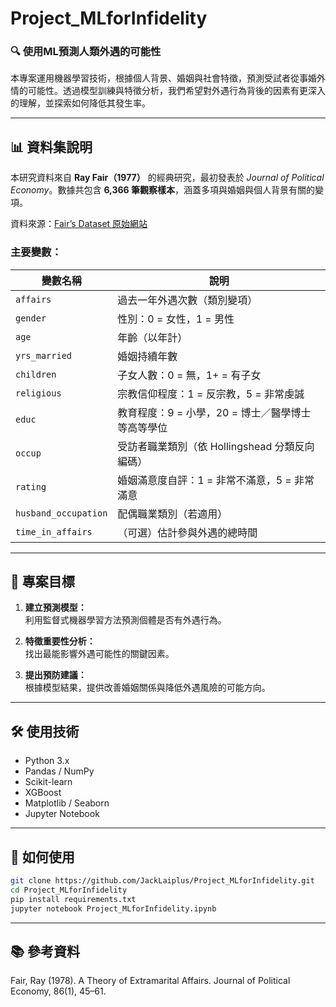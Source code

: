 # Project_MLforInfidelity

### 🔍 使用ML預測人類外遇的可能性

本專案運用機器學習技術，根據個人背景、婚姻與社會特徵，預測受試者從事婚外情的可能性。透過模型訓練與特徵分析，我們希望對外遇行為背後的因素有更深入的理解，並探索如何降低其發生率。

---

## 📊 資料集說明

本研究資料來自 **Ray Fair（1977）** 的經典研究，最初發表於 *Journal of Political Economy*。數據共包含 **6,366 筆觀察樣本**，涵蓋多項與婚姻與個人背景有關的變項。

資料來源：[Fair’s Dataset 原始網站](http://fairmodel.econ.yale.edu/rayfair/pdf/1978ADAT.ZIP)

### 主要變數：

| 變數名稱             | 說明                                                                  |
|----------------------|-------------------------------------------------------------------------|
| `affairs`            | 過去一年外遇次數（類別變項）                                            |
| `gender`             | 性別：0 = 女性，1 = 男性                                               |
| `age`                | 年齡（以年計）                                                         |
| `yrs_married`        | 婚姻持續年數                                                            |
| `children`           | 子女人數：0 = 無，1+ = 有子女                                          |
| `religious`          | 宗教信仰程度：1 = 反宗教，5 = 非常虔誠                                 |
| `educ`               | 教育程度：9 = 小學，20 = 博士／醫學博士等高等學位                      |
| `occup`              | 受訪者職業類別（依 Hollingshead 分類反向編碼）                         |
| `rating`             | 婚姻滿意度自評：1 = 非常不滿意，5 = 非常滿意                           |
| `husband_occupation` | 配偶職業類別（若適用）                                                  |
| `time_in_affairs`    | （可選）估計參與外遇的總時間                                           |

---

## 🎯 專案目標

1. **建立預測模型：**  
   利用監督式機器學習方法預測個體是否有外遇行為。

2. **特徵重要性分析：**  
   找出最能影響外遇可能性的關鍵因素。

3. **提出預防建議：**  
   根據模型結果，提供改善婚姻關係與降低外遇風險的可能方向。

---

## 🛠️ 使用技術

- Python 3.x
- Pandas / NumPy
- Scikit-learn
- XGBoost 
- Matplotlib / Seaborn
- Jupyter Notebook

---

## 🚀 如何使用

```bash
git clone https://github.com/JackLaiplus/Project_MLforInfidelity.git
cd Project_MLforInfidelity
pip install requirements.txt
jupyter notebook Project_MLforInfidelity.ipynb
```

---

## 📚 參考資料

Fair, Ray (1978). A Theory of Extramarital Affairs. Journal of Political Economy, 86(1), 45–61.



